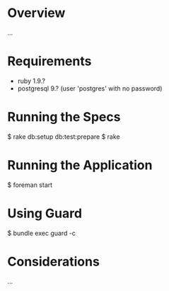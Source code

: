 Overview
========

...

Requirements
============

* ruby 1.9.?
* postgresql 9.? (user 'postgres' with no password)

Running the Specs
=================

$ rake db:setup db:test:prepare
$ rake

Running the Application
=======================

$ foreman start

Using Guard
===========

$ bundle exec guard -c

Considerations
==============

...
